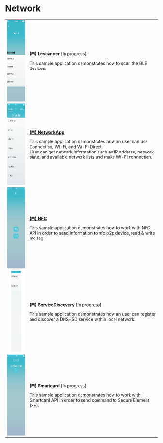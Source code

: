 # Network

<table>
	<tbody>
		<tr>
			<td><img alt="" height="267" src="media/m16lescanner.jpg" width="150"/></td>
			<td>
			<p><strong>(M) Lescanner</strong> [In progress]</p>
			<p>This sample application demonstrates how to scan the BLE devices.</p>
			</td>
		</tr>
		<tr>
			<td><img alt="" height="267" src="media/m17networkapp.png" width="150"/></td>
			<td>
			<p><a href="https://github.com/Samsung/Tizen-CSharp-Samples/tree/master/Mobile/NetworkApp" target="_blank"><strong>(M) NetworkApp</strong></a></p>
			<p>This sample application demonstrates how an user can use Connection, Wi-Fi, and Wi-Fi Direct.<br />
			User can get network information such as IP address, network state, and available network lists and make Wi-Fi connection.</p>
			</td>
		</tr>
		<tr>
			<td><img alt="" height="267" src="media/m35nfc.png" width="150"/></td>
			<td>
			<p><a href="https://github.com/Samsung/Tizen-CSharp-Samples/tree/master/Mobile/NFCSampleApp" target="_blank"><strong>(M) NFC</strong></a></p>
			<p>This sample application demonstrates how to work with NFC API in order to send information to nfc p2p device, read &amp; write nfc tag.</p>
			</td>
		</tr>
		<tr>
			<td><img alt="" height="267" src="media/m45servicediscovery.png" width="150"/></td>
			<td>
			<p><strong>(M) ServiceDiscovery</strong> [In progress]</p>
			<p>This sample application demonstrates how an user can register and discover a DNS-SD service within local network.</p>
			</td>
		</tr>
		<tr>
			<td><img alt="" height="267" src="media/m33smartcard.png" width="150"/></td>
			<td>
			<p><strong>(M) Smartcard</strong> [In progress]</p>
			<p>This sample application demonstrates how to work with Smartcard API in order to send command to Secure Element (SE).</p>
			</td>
		</tr>
	</tbody>
</table>